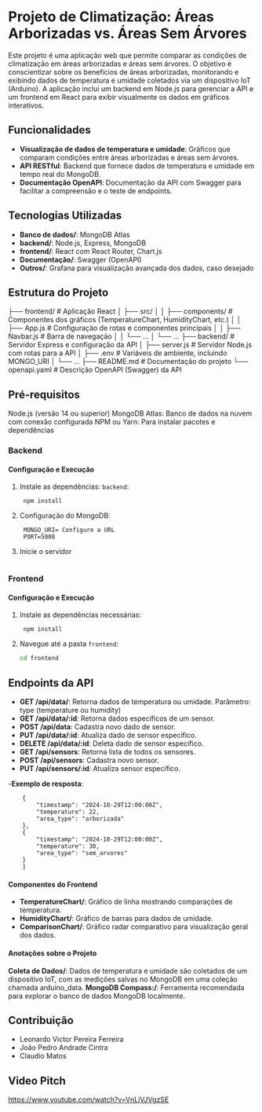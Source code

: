 # Projeto de Climatização: Áreas Arborizadas vs. Áreas Sem Árvores
Este projeto é uma aplicação web que permite comparar as condições de climatização em áreas arborizadas e áreas sem árvores. O objetivo é conscientizar sobre os benefícios de áreas arborizadas, monitorando e exibindo dados de temperatura e umidade coletados via um dispositivo IoT (Arduino). A aplicação inclui um backend em Node.js para gerenciar a API e um frontend em React para exibir visualmente os dados em gráficos interativos.

## Funcionalidades
- **Visualização de dados de temperatura e umidade**: Gráficos que comparam condições entre áreas arborizadas e áreas sem árvores.
- **API RESTful**: Backend que fornece dados de temperatura e umidade em tempo real do MongoDB.
- **Documentação OpenAPI**: Documentação da API com Swagger para facilitar a compreensão e o teste de endpoints.

## Tecnologias Utilizadas
- **Banco de dados/**: MongoDB Atlas
- **backend/**: Node.js, Express, MongoDB
- **frontend/**: React com React Router, Chart.js
- **Documentação/**: Swagger (OpenAPI)
- **Outros/**: Grafana para visualização avançada dos dados, caso desejado

## Estrutura do Projeto
├── frontend/           # Aplicação React
│   ├── src/
│   │   ├── components/    # Componentes dos gráficos (TemperatureChart, HumidityChart, etc.)
│   │   ├── App.js         # Configuração de rotas e componentes principais
│   │   ├── Navbar.js      # Barra de navegação
│   │   └── ...
│   └── ...
├── backend/            # Servidor Express e configuração da API
│   ├── server.js        # Servidor Node.js com rotas para a API
│   ├── .env             # Variáveis de ambiente, incluindo MONGO_URI
│   └── ...
├── README.md           # Documentação do projeto
└── openapi.yaml        # Descrição OpenAPI (Swagger) da API

## Pré-requisitos
Node.js (versão 14 ou superior)
MongoDB Atlas: Banco de dados na nuvem com conexão configurada
NPM ou Yarn: Para instalar pacotes e dependências

### Backend

#### Configuração e Execução

1. Instale as dependências: `backend`:
   ```cd backend
    npm install
   ```

2. Configuração do MongoDB:
   ```
    MONGO_URI= Configure a URL
    PORT=5000
   ```

3. Inicie o servidor
   ```node server.js
   ```

### Frontend

#### Configuração e Execução

1. Instale as dependências necessárias:
   ```cd frontend
    npm install
   ```

2. Navegue até a pasta `frontend`:
   ```bash
   cd frontend
   ```

## Endpoints da API

- **GET /api/data/**: Retorna dados de temperatura ou umidade.
Parâmetro: type (temperature ou humidity)
- **GET /api/data/:id**: Retorna dados específicos de um sensor.
- **POST /api/data**: Cadastra novo dado de sensor.
- **PUT /api/data/:id**: Atualiza dado de sensor específico.
- **DELETE /api/data/:id**: Deleta dado de sensor específico.
- **GET /api/sensors**: Retorna lista de todos os sensores.
- **POST /api/sensors**: Cadastra novo sensor.
- **PUT /api/sensors/:id**: Atualiza sensor específico.

-**Exemplo de resposta**:
```[
    {
        "timestamp": "2024-10-29T12:00:00Z",
        "temperature": 22,
        "area_type": "arborizada"
    },
    {
        "timestamp": "2024-10-29T12:00:00Z",
        "temperature": 30,
        "area_type": "sem_arvores"
    }
    ]
```
#### Componentes do Frontend

- **TemperatureChart/**: Gráfico de linha mostrando comparações de temperatura.
- **HumidityChart/**: Gráfico de barras para dados de umidade.
- **ComparisonChart/**: Gráfico radar comparativo para visualização geral dos dados.

#### Anotações sobre o Projeto
**Coleta de Dados/**: Dados de temperatura e umidade são coletados de um dispositivo IoT, com as medições salvas no MongoDB em uma coleção chamada arduino_data.
**MongoDB Compass:/**: Ferramenta recomendada para explorar o banco de dados MongoDB localmente.

## Contribuição
- Leonardo Victor Pereira Ferreira
- João Pedro Andrade Cintra
- Claudio Matos

## Video Pitch
https://www.youtube.com/watch?v=VnLjVJVgzSE

